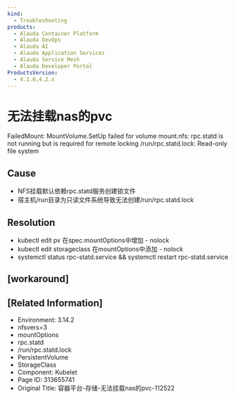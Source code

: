 ```yaml
---
kind:
  - Troubleshooting
products:
  - Alauda Container Platform
  - Alauda DevOps
  - Alauda AI
  - Alauda Application Services
  - Alauda Service Mesh
  - Alauda Developer Portal
ProductsVersion:
  - 4.1.0,4.2.x
---
```

<!-- A type of document that involves encountering a fault, diagnosing it, performing root cause analysis, and providing solutions. -->

# 无法挂载nas的pvc

FailedMount: MountVolume.SetUp failed for volume mount.nfs: rpc.statd is not running but is required for remote locking /run/rpc.statd.lock: Read-only file system

## Cause
- NFS挂载默认依赖rpc.statd服务创建锁文件
- 宿主机/run目录为只读文件系统导致无法创建/run/rpc.statd.lock

## Resolution
- kubectl edit pv <pv-name> 在spec.mountOptions中增加 - nolock
- kubectl edit storageclass <sc-name> 在mountOptions中添加 - nolock
- systemctl status rpc-statd.service && systemctl restart rpc-statd.service

## [workaround]

## [Related Information]
- Environment: 3.14.2
- nfsvers=3
- mountOptions
- rpc.statd
- /run/rpc.statd.lock
- PersistentVolume
- StorageClass
- Component: Kubelet
- Page ID: 313655741
- Original Title: 容器平台-存储-无法挂载nas的pvc-112522
